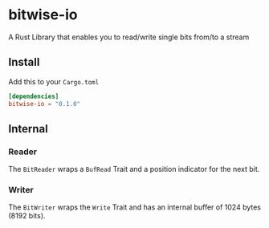 # bitwise-io
A Rust Library that enables you to read/write single bits from/to a stream

## Install
Add this to your `Cargo.toml`
```toml
[dependencies]
bitwise-io = "0.1.0"
```

## Internal
### Reader
The `BitReader` wraps a `BufRead` Trait and a position indicator for the next bit.

### Writer
The `BitWriter` wraps the `Write` Trait and has an internal buffer of 1024 bytes (8192 bits).
